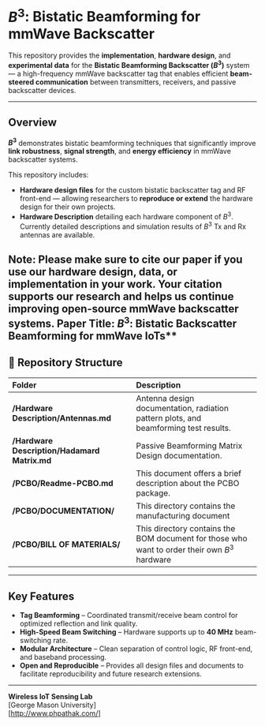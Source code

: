 #  $B^3$: Bistatic Beamforming for mmWave Backscatter

This repository provides the **implementation**, **hardware design**, and **experimental data** for the **Bistatic Beamforming Backscatter ($B^3$)** system — a high-frequency mmWave backscatter tag that enables efficient **beam-steered communication** between transmitters, receivers, and passive backscatter devices.

---

##  Overview

**$B^3$** demonstrates bistatic beamforming techniques that significantly improve **link robustness**, **signal strength**, and **energy efficiency** in mmWave backscatter systems.


This repository includes:
- **Hardware design files** for the custom bistatic backscatter tag and RF front-end — allowing researchers to **reproduce or extend** the hardware design for their own projects.  
- **Hardware Description** detailing each hardware component of $B^3$. Currently detailed descriptions and simulation results of $B^3$ Tx and Rx antennas are available.

Note: Please make sure to cite our paper if you use our hardware design, data, or implementation in your work. Your citation supports our research and helps us continue improving open-source mmWave backscatter systems.
Paper Title: $B^3$: Bistatic Backscatter Beamforming for mmWave IoTs**
---

## 📁 Repository Structure

| Folder | Description |
|:--|:--|
| **/Hardware Description/Antennas.md** | Antenna design documentation, radiation pattern plots, and beamforming test results. |
| **/Hardware Description/Hadamard Matrix.md** | Passive Beamforming Matrix Design documentation. |
| **/PCBO/Readme-PCBO.md** | This document offers a brief description about the PCBO package. |
| **/PCBO/DOCUMENTATION/** | This directory contains the manufacturing document |
| **/PCBO/BILL OF MATERIALS/** | This directory contains the BOM document for those who want to order their own $B^3$ hardware |

---

## Key Features

- **Tag Beamforming** – Coordinated transmit/receive beam control for optimized reflection and link quality.  
- **High-Speed Beam Switching** – Hardware supports up to **40 MHz** beam-switching rate.  
- **Modular Architecture** – Clean separation of control logic, RF front-end, and baseband processing.  
- **Open and Reproducible** – Provides all design files and documents to facilitate reproducibility and future research extensions.

---



**Wireless IoT Sensing Lab**  
[George Mason University]  
[http://www.phpathak.com/]

